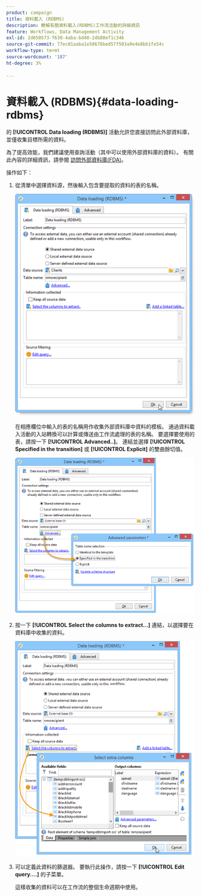 ```yaml
---
product: campaign
title: 資料載入 (RDBMS)
description: 瞭解有關資料載入(RDBMS)工作流活動的詳細資訊
feature: Workflows, Data Management Activity
exl-id: 2d650573-f630-4aba-bd40-2db88ef1c346
source-git-commit: 77ec01aaba1e50676bed57f503a9e4e8bb1fe54c
workflow-type: tm+mt
source-wordcount: '187'
ht-degree: 3%

---
```


# 資料載入 (RDBMS){#data-loading-rdbms}



的 **[!UICONTROL Data loading (RDBMS)]** 活動允許您直接訪問此外部資料庫，並僅收集目標所需的資料。

為了提高效能，我們建議使用查詢活動（其中可以使用外部資料庫的資料）。 有關此內容的詳細資訊，請參閱 [訪問外部資料庫(FDA)](accessing-an-external-database--fda-.md)。

操作如下：

1. 從清單中選擇資料源，然後輸入包含要提取的資料的表的名稱。

   ![](assets/s_advuser_wf_sgbd_sample_1.png)

   在相應欄位中輸入的表的名稱用作收集外部資料庫中資料的模板。 通過資料載入活動的入站轉換可以計算或傳送由工作流處理的表的名稱。 要選擇要使用的表，請按一下 **[!UICONTROL Advanced..]**。 連結並選擇 **[!UICONTROL Specified in the transition]** 或 **[!UICONTROL Explicit]** 的雙曲餘切值。

   ![](assets/s_advuser_wf_sgbd_sample_5.png)

1. 按一下 **[!UICONTROL Select the columns to extract...]** 連結，以選擇要在資料庫中收集的資料。

   ![](assets/s_advuser_wf_sgbd_sample_2.png)

1. 可以定義此資料的篩選器。 要執行此操作，請按一下 **[!UICONTROL Edit query....]** 的子菜單。

   這樣收集的資料可以在工作流的整個生命週期中使用。
